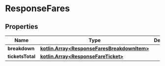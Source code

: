 
# ResponseFares

## Properties
Name | Type | Description | Notes
------------ | ------------- | ------------- | -------------
**breakdown** | [**kotlin.Array&lt;ResponseFaresBreakdownItem&gt;**](ResponseFaresBreakdownItem.md) |  | 
**ticketsTotal** | [**kotlin.Array&lt;ResponseFareTicket&gt;**](ResponseFareTicket.md) |  | 



